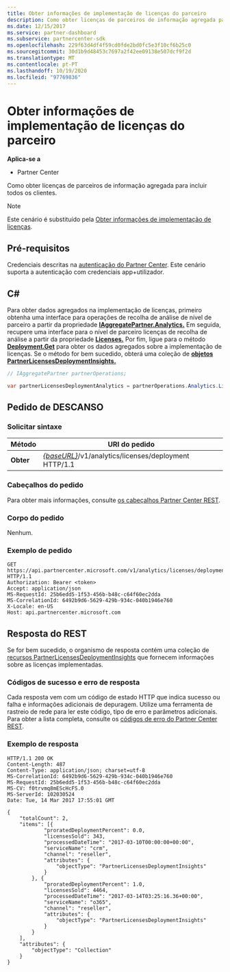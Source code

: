 ```yaml
---
title: Obter informações de implementação de licenças do parceiro
description: Como obter licenças de parceiros de informação agregada para incluir todos os clientes.
ms.date: 12/15/2017
ms.service: partner-dashboard
ms.subservice: partnercenter-sdk
ms.openlocfilehash: 229f63d4df4f59cd0fde2bd0fc5e3f10cf6b25c0
ms.sourcegitcommit: 30d1b9d48453c7697a2f42ee09138e507dcf9f2d
ms.translationtype: MT
ms.contentlocale: pt-PT
ms.lasthandoff: 10/19/2020
ms.locfileid: "97769836"
---
```

# <a name="get-partner-licenses-deployment-information"></a>Obter informações de implementação de licenças do parceiro

**Aplica-se a**

- Partner Center

Como obter licenças de parceiros de informação agregada para incluir todos os clientes.

> [!NOTE]
> Este cenário é substituído pela [Obter informações de implementação de licenças](get-licenses-deployment-information.md).

## <a name="prerequisites"></a>Pré-requisitos

Credenciais descritas na [autenticação do Partner Center](partner-center-authentication.md). Este cenário suporta a autenticação com credenciais app+utilizador.

## <a name="c"></a>C\#

Para obter dados agregados na implementação de licenças, primeiro obtenha uma interface para operações de recolha de análise de nível de parceiro a partir da propriedade [**IAggregatePartner.Analytics.**](/dotnet/api/microsoft.store.partnercenter.ipartner.analytics) Em seguida, recupere uma interface para o nível de parceiro licenças de recolha de análise a partir da propriedade [**Licenses.**](/dotnet/api/microsoft.store.partnercenter.analytics.ipartneranalyticscollection.licenses) Por fim, ligue para o método [**Deployment.Get**](/dotnet/api/microsoft.store.partnercenter.genericoperations.ientireentitycollectionretrievaloperations-2.get) para obter os dados agregados sobre a implementação de licenças. Se o método for bem sucedido, obterá uma coleção de [**objetos PartnerLicensesDeploymentInsights.**](/dotnet/api/microsoft.store.partnercenter.models.analytics.partnerlicensesdeploymentinsights)

``` csharp
// IAggregatePartner partnerOperations;

var partnerLicensesDeploymentAnalytics = partnerOperations.Analytics.Licenses.Deployment.Get();
```

## <a name="rest-request"></a>Pedido de DESCANSO

### <a name="request-syntax"></a>Solicitar sintaxe

| Método  | URI do pedido                                                                           |
|---------|---------------------------------------------------------------------------------------|
| **Obter** | [*{baseURL}*](partner-center-rest-urls.md)/v1/analytics/licenses/deployment HTTP/1.1 |

### <a name="request-headers"></a>Cabeçalhos do pedido

Para obter mais informações, consulte [os cabeçalhos Partner Center REST](headers.md).

### <a name="request-body"></a>Corpo do pedido

Nenhum.

### <a name="request-example"></a>Exemplo de pedido

```http
GET https://api.partnercenter.microsoft.com/v1/analytics/licenses/deployment HTTP/1.1
Authorization: Bearer <token>
Accept: application/json
MS-RequestId: 25b6edd5-1f53-456b-b48c-c64f60ec2dda
MS-CorrelationId: 6492b9d6-5629-429b-934c-040b1946e760
X-Locale: en-US
Host: api.partnercenter.microsoft.com
```

## <a name="rest-response"></a>Resposta do REST

Se for bem sucedido, o organismo de resposta contém uma coleção de [recursos PartnerLicensesDeploymentInsights](analytics-resources.md#partnerlicensesdeploymentinsights) que fornecem informações sobre as licenças implementadas.

### <a name="response-success-and-error-codes"></a>Códigos de sucesso e erro de resposta

Cada resposta vem com um código de estado HTTP que indica sucesso ou falha e informações adicionais de depuragem. Utilize uma ferramenta de rastreio de rede para ler este código, tipo de erro e parâmetros adicionais. Para obter a lista completa, consulte os [códigos de erro do Partner Center REST](error-codes.md).

### <a name="response-example"></a>Exemplo de resposta

```http
HTTP/1.1 200 OK
Content-Length: 487
Content-Type: application/json; charset=utf-8
MS-CorrelationId: 6492b9d6-5629-429b-934c-040b1946e760
MS-RequestId: 25b6edd5-1f53-456b-b48c-c64f60ec2dda
MS-CV: f0trvmq8mEScHcFS.0
MS-ServerId: 102030524
Date: Tue, 14 Mar 2017 17:55:01 GMT

{
    "totalCount": 2,
    "items": [{
            "proratedDeploymentPercent": 0.0,
            "licensesSold": 343,
            "processedDateTime": "2017-03-10T00:00:00+00:00",
            "serviceName": "crm",
            "channel": "reseller",
            "attributes": {
                "objectType": "PartnerLicensesDeploymentInsights"
            }
        }, {
            "proratedDeploymentPercent": 1.0,
            "licensesSold": 4464,
            "processedDateTime": "2017-03-14T03:25:16.36+00:00",
            "serviceName": "o365",
            "channel": "reseller",
            "attributes": {
                "objectType": "PartnerLicensesDeploymentInsights"
            }
        }
    ],
    "attributes": {
        "objectType": "Collection"
    }
}
```
